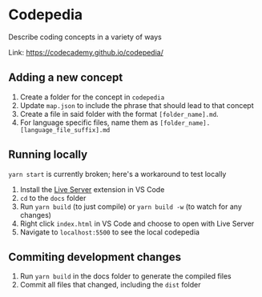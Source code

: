 # Codepedia

Describe coding concepts in a variety of ways

Link: https://codecademy.github.io/codepedia/

## Adding a new concept

1. Create a folder for the concept in `codepedia`
1. Update `map.json` to include the phrase that should lead to that concept
1. Create a file in said folder with the format `[folder_name].md`.
1. For language specific files, name them as `[folder_name].[language_file_suffix].md`

## Running locally

`yarn start` is currently broken; here's a workaround to test locally

1. Install the [Live Server](https://marketplace.visualstudio.com/items?itemName=ritwickdey.LiveServer) extension in VS Code
1. `cd` to the `docs` folder
1. Run `yarn build` (to just compile) or `yarn build -w` (to watch for any changes)
1. Right click `index.html` in VS Code and choose to open with Live Server
1. Navigate to `localhost:5500` to see the local codepedia

## Commiting development changes

1. Run `yarn build` in the docs folder to generate the compiled files
1. Commit all files that changed, including the `dist` folder

